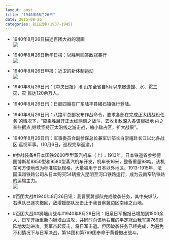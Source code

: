 ```yaml
---
layout: post
title: "1940年08月26日"
date: 2015-08-26
categories: 抗日战争(1937-1945)
---
```


<meta name="referrer" content="no-referrer" />

- 1940年8月26日描述百团大战的漫画 <br/><img src="https://ww4.sinaimg.cn/large/aca367d8jw1evgesv7ja3j20fq0eodh8.jpg" />

- 1940年8月26日新华日报：以胜利回答敌寇暴行 <br/><img src="https://ww1.sinaimg.cn/large/aca367d8jw1evgd2g86qtj211x0h10z2.jpg" />

- 1940年8月26日申报：近卫的新体制运动 <br/><img src="https://ww1.sinaimg.cn/large/aca367d8jw1evgbc0b6j1j20tq0xvx1q.jpg" />

- 1940年8月26日讯：《中央日报》讯:山东全省自5月以来屡遭蝗、水、雹三灾，灾 民达120余万人。 

- 1940年8月26日讯：日舰四艘在广东陆丰县碣石镇强行登陆。 

- 1940年8月26日讯：八路军总部发布作战命令，要求各部在完成正太线战役任务 的情况下，“应乘胜展开正太线两侧之战斗，去收复敌深入各该根据地 内之某些据点;继续坚持正太沿线之游击战，缩小敌占区，扩大战果”。 

- 1940年8月26日讯：军事委员会副参谋总长兼军训部长白崇禧赴长江以北各战区 巡视军事。(10月6日，巡视完毕返渝。) 

- #参战装备#日本国铁9600型型蒸汽机车（上）：1913年，日本铁道省参考德国博斯希8850型和9580型蒸汽机车开发，机车长16米，整备重量98吨。该机车可方便地改为标准铁轨规格，大量被用于日本以外地区。1913-1915年，法国滇越铁路公司从日本购买54辆投入昆明至河口铁路运行，成为云南窄轨铁路的运输主力。 <br/><img src="https://ww4.sinaimg.cn/large/aca367d8jw1evfs9b04ypj20go0na0xo.jpg" />

- #百团大战#1940年8月26日讯：我晋察冀部队完成破袭任务，其中央纵队、右纵队已逐次撤回，敌增援部队反击止于我晋察冀边区南缘之山地。 

- #百团大战##狮垴山战斗#1940年8月26日讯：阳泉日军据报已增加到1500余人，日军开始重新向狮垴山进攻，并同时向该地右翼的平定冠山我军第769团阵地发动进攻。我军奋起反击，将日军击退。但因破袭任务已经完成，为避免不利情况下与日军决战，第14团和第769团奉命于黄昏撤出战斗。 

